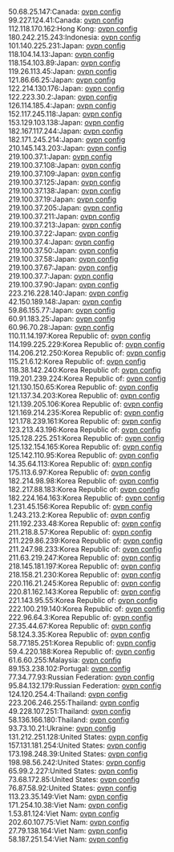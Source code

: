 50.68.25.147:Canada: [ovpn config](vpn/50_68_25_147.ovpn)  
99.227.124.41:Canada: [ovpn config](vpn/99_227_124_41.ovpn)  
112.118.170.162:Hong Kong: [ovpn config](vpn/112_118_170_162.ovpn)  
180.242.215.243:Indonesia: [ovpn config](vpn/180_242_215_243.ovpn)  
101.140.225.231:Japan: [ovpn config](vpn/101_140_225_231.ovpn)  
118.104.14.13:Japan: [ovpn config](vpn/118_104_14_13.ovpn)  
118.154.103.89:Japan: [ovpn config](vpn/118_154_103_89.ovpn)  
119.26.113.45:Japan: [ovpn config](vpn/119_26_113_45.ovpn)  
121.86.66.25:Japan: [ovpn config](vpn/121_86_66_25.ovpn)  
122.214.130.176:Japan: [ovpn config](vpn/122_214_130_176.ovpn)  
122.223.30.2:Japan: [ovpn config](vpn/122_223_30_2.ovpn)  
126.114.185.4:Japan: [ovpn config](vpn/126_114_185_4.ovpn)  
152.117.245.118:Japan: [ovpn config](vpn/152_117_245_118.ovpn)  
153.129.103.138:Japan: [ovpn config](vpn/153_129_103_138.ovpn)  
182.167.117.244:Japan: [ovpn config](vpn/182_167_117_244.ovpn)  
182.171.245.214:Japan: [ovpn config](vpn/182_171_245_214.ovpn)  
210.145.143.203:Japan: [ovpn config](vpn/210_145_143_203.ovpn)  
219.100.37.1:Japan: [ovpn config](vpn/219_100_37_1.ovpn)  
219.100.37.108:Japan: [ovpn config](vpn/219_100_37_108.ovpn)  
219.100.37.109:Japan: [ovpn config](vpn/219_100_37_109.ovpn)  
219.100.37.125:Japan: [ovpn config](vpn/219_100_37_125.ovpn)  
219.100.37.138:Japan: [ovpn config](vpn/219_100_37_138.ovpn)  
219.100.37.19:Japan: [ovpn config](vpn/219_100_37_19.ovpn)  
219.100.37.205:Japan: [ovpn config](vpn/219_100_37_205.ovpn)  
219.100.37.211:Japan: [ovpn config](vpn/219_100_37_211.ovpn)  
219.100.37.213:Japan: [ovpn config](vpn/219_100_37_213.ovpn)  
219.100.37.22:Japan: [ovpn config](vpn/219_100_37_22.ovpn)  
219.100.37.4:Japan: [ovpn config](vpn/219_100_37_4.ovpn)  
219.100.37.50:Japan: [ovpn config](vpn/219_100_37_50.ovpn)  
219.100.37.58:Japan: [ovpn config](vpn/219_100_37_58.ovpn)  
219.100.37.67:Japan: [ovpn config](vpn/219_100_37_67.ovpn)  
219.100.37.7:Japan: [ovpn config](vpn/219_100_37_7.ovpn)  
219.100.37.90:Japan: [ovpn config](vpn/219_100_37_90.ovpn)  
223.216.228.140:Japan: [ovpn config](vpn/223_216_228_140.ovpn)  
42.150.189.148:Japan: [ovpn config](vpn/42_150_189_148.ovpn)  
59.86.155.77:Japan: [ovpn config](vpn/59_86_155_77.ovpn)  
60.91.183.25:Japan: [ovpn config](vpn/60_91_183_25.ovpn)  
60.96.70.28:Japan: [ovpn config](vpn/60_96_70_28.ovpn)  
110.11.14.197:Korea Republic of: [ovpn config](vpn/110_11_14_197.ovpn)  
114.199.225.229:Korea Republic of: [ovpn config](vpn/114_199_225_229.ovpn)  
114.206.212.250:Korea Republic of: [ovpn config](vpn/114_206_212_250.ovpn)  
115.21.6.12:Korea Republic of: [ovpn config](vpn/115_21_6_12.ovpn)  
118.38.142.240:Korea Republic of: [ovpn config](vpn/118_38_142_240.ovpn)  
119.201.239.224:Korea Republic of: [ovpn config](vpn/119_201_239_224.ovpn)  
121.130.150.65:Korea Republic of: [ovpn config](vpn/121_130_150_65.ovpn)  
121.137.34.203:Korea Republic of: [ovpn config](vpn/121_137_34_203.ovpn)  
121.139.205.106:Korea Republic of: [ovpn config](vpn/121_139_205_106.ovpn)  
121.169.214.235:Korea Republic of: [ovpn config](vpn/121_169_214_235.ovpn)  
121.178.239.161:Korea Republic of: [ovpn config](vpn/121_178_239_161.ovpn)  
123.213.43.196:Korea Republic of: [ovpn config](vpn/123_213_43_196.ovpn)  
125.128.225.251:Korea Republic of: [ovpn config](vpn/125_128_225_251.ovpn)  
125.132.154.165:Korea Republic of: [ovpn config](vpn/125_132_154_165.ovpn)  
125.142.110.95:Korea Republic of: [ovpn config](vpn/125_142_110_95.ovpn)  
14.35.64.113:Korea Republic of: [ovpn config](vpn/14_35_64_113.ovpn)  
175.113.6.97:Korea Republic of: [ovpn config](vpn/175_113_6_97.ovpn)  
182.214.98.98:Korea Republic of: [ovpn config](vpn/182_214_98_98.ovpn)  
182.217.88.183:Korea Republic of: [ovpn config](vpn/182_217_88_183.ovpn)  
182.224.164.163:Korea Republic of: [ovpn config](vpn/182_224_164_163.ovpn)  
1.231.45.156:Korea Republic of: [ovpn config](vpn/1_231_45_156.ovpn)  
1.243.213.2:Korea Republic of: [ovpn config](vpn/1_243_213_2.ovpn)  
211.192.233.48:Korea Republic of: [ovpn config](vpn/211_192_233_48.ovpn)  
211.218.8.57:Korea Republic of: [ovpn config](vpn/211_218_8_57.ovpn)  
211.229.86.239:Korea Republic of: [ovpn config](vpn/211_229_86_239.ovpn)  
211.247.98.233:Korea Republic of: [ovpn config](vpn/211_247_98_233.ovpn)  
211.63.219.247:Korea Republic of: [ovpn config](vpn/211_63_219_247.ovpn)  
218.145.181.197:Korea Republic of: [ovpn config](vpn/218_145_181_197.ovpn)  
218.158.21.230:Korea Republic of: [ovpn config](vpn/218_158_21_230.ovpn)  
220.116.21.245:Korea Republic of: [ovpn config](vpn/220_116_21_245.ovpn)  
220.81.162.143:Korea Republic of: [ovpn config](vpn/220_81_162_143.ovpn)  
221.143.95.55:Korea Republic of: [ovpn config](vpn/221_143_95_55.ovpn)  
222.100.219.140:Korea Republic of: [ovpn config](vpn/222_100_219_140.ovpn)  
222.96.64.3:Korea Republic of: [ovpn config](vpn/222_96_64_3.ovpn)  
27.35.44.67:Korea Republic of: [ovpn config](vpn/27_35_44_67.ovpn)  
58.124.3.35:Korea Republic of: [ovpn config](vpn/58_124_3_35.ovpn)  
58.77.185.251:Korea Republic of: [ovpn config](vpn/58_77_185_251.ovpn)  
59.4.220.188:Korea Republic of: [ovpn config](vpn/59_4_220_188.ovpn)  
61.6.60.255:Malaysia: [ovpn config](vpn/61_6_60_255.ovpn)  
89.153.238.102:Portugal: [ovpn config](vpn/89_153_238_102.ovpn)  
77.34.77.93:Russian Federation: [ovpn config](vpn/77_34_77_93.ovpn)  
95.84.132.179:Russian Federation: [ovpn config](vpn/95_84_132_179.ovpn)  
124.120.254.4:Thailand: [ovpn config](vpn/124_120_254_4.ovpn)  
223.206.246.255:Thailand: [ovpn config](vpn/223_206_246_255.ovpn)  
49.228.107.251:Thailand: [ovpn config](vpn/49_228_107_251.ovpn)  
58.136.166.180:Thailand: [ovpn config](vpn/58_136_166_180.ovpn)  
93.73.10.21:Ukraine: [ovpn config](vpn/93_73_10_21.ovpn)  
131.212.251.128:United States: [ovpn config](vpn/131_212_251_128.ovpn)  
157.131.181.254:United States: [ovpn config](vpn/157_131_181_254.ovpn)  
173.198.248.39:United States: [ovpn config](vpn/173_198_248_39.ovpn)  
198.98.56.242:United States: [ovpn config](vpn/198_98_56_242.ovpn)  
65.99.2.227:United States: [ovpn config](vpn/65_99_2_227.ovpn)  
73.68.172.85:United States: [ovpn config](vpn/73_68_172_85.ovpn)  
76.87.58.92:United States: [ovpn config](vpn/76_87_58_92.ovpn)  
113.23.35.149:Viet Nam: [ovpn config](vpn/113_23_35_149.ovpn)  
171.254.10.38:Viet Nam: [ovpn config](vpn/171_254_10_38.ovpn)  
1.53.81.124:Viet Nam: [ovpn config](vpn/1_53_81_124.ovpn)  
202.60.107.75:Viet Nam: [ovpn config](vpn/202_60_107_75.ovpn)  
27.79.138.164:Viet Nam: [ovpn config](vpn/27_79_138_164.ovpn)  
58.187.251.54:Viet Nam: [ovpn config](vpn/58_187_251_54.ovpn)  

